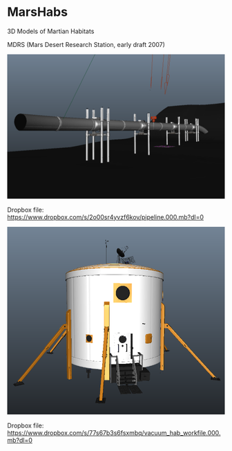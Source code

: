 # MarsHabs
3D Models of Martian Habitats

MDRS (Mars Desert Research Station, early draft 2007)

![](https://github.com/MarsArtistsCommunity/MarsHabs/blob/master/Screen%20Shot%202016-10-22%20at%2011.32.46%20PM.png)

Dropbox file: https://www.dropbox.com/s/2o00sr4yvzf6kov/pipeline.000.mb?dl=0


![](https://github.com/MarsArtistsCommunity/MarsHabs/blob/master/Screen%20Shot%202016-10-22%20at%207.30.22%20PM.png)

Dropbox file: https://www.dropbox.com/s/77s67b3s6fsxmbq/vacuum_hab_workfile.000.mb?dl=0
